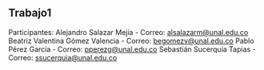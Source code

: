 ## Trabajo1
Participantes:
Alejandro Salazar Mejía - Correo: alsalazarm@unal.edu.co
Beatriz Valentina Gómez Valencia - Correo: begomezv@unal.edu.co
Pablo Pérez García - Correo: pperezg@unal.edu.co
Sebastián Sucerquia Tapias - Correo: ssucerquia@unal.edu.co

